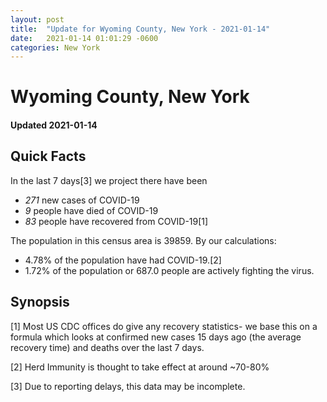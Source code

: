 ```yaml
---
layout: post
title:  "Update for Wyoming County, New York - 2021-01-14"
date:   2021-01-14 01:01:29 -0600
categories: New York
---
```


# Wyoming County, New York
#### Updated 2021-01-14

## Quick Facts

In the last 7 days[3] we project there have been
- *271* new cases of COVID-19
- *9* people have died of COVID-19
- *83* people have recovered from COVID-19[1]

The population in this census area is 39859. By our calculations:
- 4.78% of the population have had COVID-19.[2]
- 1.72% of the population or 687.0 people are actively fighting the virus.

## Synopsis




[1] Most US CDC offices do give any recovery statistics- we base this on a formula which looks at confirmed new cases
15 days ago (the average recovery time) and deaths over the last 7 days.

[2] Herd Immunity is thought to take effect at around ~70-80%

[3] Due to reporting delays, this data may be incomplete.
 
    